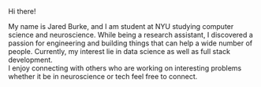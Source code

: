 Hi there! 

My name is Jared Burke, and I am student at NYU studying computer science and neuroscience.
While being a research assistant, I discovered a passion for engineering and building things that can help a wide number of people. Currently, my interest lie in data science as well as full stack development.  
I enjoy connecting with others who are working on interesting problems whether it be in neuroscience or tech feel free to connect. 

